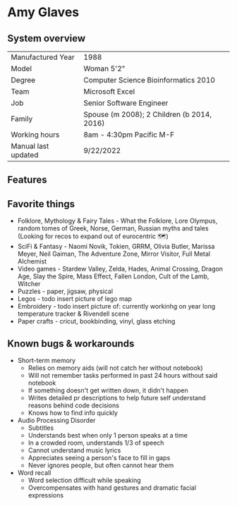 # Amy Glaves

## System overview
<table>
  <tr><td>Manufactured Year</td><td>1988</td></tr>
  <tr><td>Model</td><td>Woman 5'2"</td></tr>
  <tr><td>Degree</td><td>Computer Science Bioinformatics 2010</td></tr>
  <tr><td>Team</td><td>Microsoft Excel</td></tr>
  <tr><td>Job</td><td>Senior Software Engineer</td></tr>
  <tr><td>Family</td><td>Spouse (m 2008); 2 Children (b 2014, 2016)</td></tr>
  <tr><td>Working hours</td><td>8am - 4:30pm Pacific M-F</td></tr>
  <tr><td>Manual last updated</td><td>9/22/2022</td></tr>
</table>

## Features

## Favorite things
- Folklore, Mythology & Fairy Tales - What the Folklore, Lore Olympus, random tomes of Greek, Norse, German, Russian myths and tales (Looking for recos to expand out of eurocentric 🗺️)
- SciFi & Fantasy - Naomi Novik, Tokien, GRRM, Olivia Butler, Marissa Meyer, Neil Gaiman, The Adventure Zone, Mirror Visitor, Full Metal Alchemist
- Video games - Stardew Valley, Zelda, Hades, Animal Crossing, Dragon Age, Slay the Spire, Mass Effect, Fallen London, Cult of the Lamb, Witcher
- Puzzles - paper, jigsaw, physical
- Legos - todo insert picture of lego map
- Embroidery - todo insert picture of: currently workinhg on year long temperature tracker & Rivendell scene
- Paper crafts - cricut, bookbinding, vinyl, glass etching

## Known bugs & workarounds
- Short-term memory
  - Relies on memory aids (will not catch her without notebook)
  - Will not remember tasks performed in past 24 hours without said notebook
  - If something doesn't get written down, it didn't happen
  - Writes detailed pr descriptions to help future self understand reasons behind code decisions
  - Knows how to find info quickly
- Audio Processing Disorder 
  - Subtitles 
  - Understands best when only 1 person speaks at a time
  - In a crowded room, understands 1/3 of speech
  - Cannot understand music lyrics
  - Appreciates seeing a person's face to fill in gaps
  - Never ignores people, but often cannot hear them
- Word recall
  - Word selection difficult while speaking
  - Overcompensates with hand gestures and dramatic facial expressions
